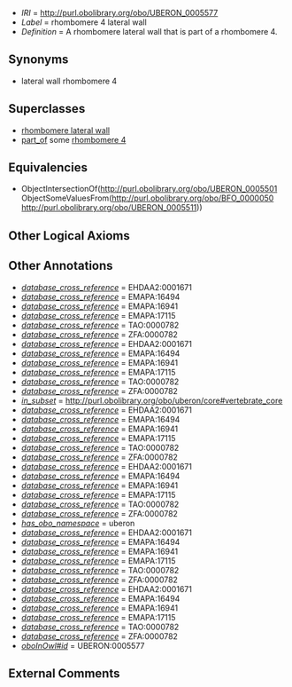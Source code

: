  * *IRI* = http://purl.obolibrary.org/obo/UBERON_0005577
 * *Label* = rhombomere 4 lateral wall
 * *Definition* = A rhombomere lateral wall that is part of a rhombomere 4.

## Synonyms

 * lateral wall rhombomere 4

## Superclasses

 * [rhombomere lateral wall](../../UBERON/01/UBERON_0005501.md)
 * [part_of](../../BFO/50/BFO_0000050.md) some [rhombomere 4](../../UBERON/11/UBERON_0005511.md)

## Equivalencies

 * ObjectIntersectionOf(<http://purl.obolibrary.org/obo/UBERON_0005501> ObjectSomeValuesFrom(<http://purl.obolibrary.org/obo/BFO_0000050> <http://purl.obolibrary.org/obo/UBERON_0005511>))

## Other Logical Axioms


## Other Annotations

 * *[database_cross_reference](../../ef/oboInOwl#hasDbXref.md)* = EHDAA2:0001671
 * *[database_cross_reference](../../ef/oboInOwl#hasDbXref.md)* = EMAPA:16494
 * *[database_cross_reference](../../ef/oboInOwl#hasDbXref.md)* = EMAPA:16941
 * *[database_cross_reference](../../ef/oboInOwl#hasDbXref.md)* = EMAPA:17115
 * *[database_cross_reference](../../ef/oboInOwl#hasDbXref.md)* = TAO:0000782
 * *[database_cross_reference](../../ef/oboInOwl#hasDbXref.md)* = ZFA:0000782
 * *[database_cross_reference](../../ef/oboInOwl#hasDbXref.md)* = EHDAA2:0001671
 * *[database_cross_reference](../../ef/oboInOwl#hasDbXref.md)* = EMAPA:16494
 * *[database_cross_reference](../../ef/oboInOwl#hasDbXref.md)* = EMAPA:16941
 * *[database_cross_reference](../../ef/oboInOwl#hasDbXref.md)* = EMAPA:17115
 * *[database_cross_reference](../../ef/oboInOwl#hasDbXref.md)* = TAO:0000782
 * *[database_cross_reference](../../ef/oboInOwl#hasDbXref.md)* = ZFA:0000782
 * *[in_subset](../../et/oboInOwl#inSubset.md)* = http://purl.obolibrary.org/obo/uberon/core#vertebrate_core
 * *[database_cross_reference](../../ef/oboInOwl#hasDbXref.md)* = EHDAA2:0001671
 * *[database_cross_reference](../../ef/oboInOwl#hasDbXref.md)* = EMAPA:16494
 * *[database_cross_reference](../../ef/oboInOwl#hasDbXref.md)* = EMAPA:16941
 * *[database_cross_reference](../../ef/oboInOwl#hasDbXref.md)* = EMAPA:17115
 * *[database_cross_reference](../../ef/oboInOwl#hasDbXref.md)* = TAO:0000782
 * *[database_cross_reference](../../ef/oboInOwl#hasDbXref.md)* = ZFA:0000782
 * *[database_cross_reference](../../ef/oboInOwl#hasDbXref.md)* = EHDAA2:0001671
 * *[database_cross_reference](../../ef/oboInOwl#hasDbXref.md)* = EMAPA:16494
 * *[database_cross_reference](../../ef/oboInOwl#hasDbXref.md)* = EMAPA:16941
 * *[database_cross_reference](../../ef/oboInOwl#hasDbXref.md)* = EMAPA:17115
 * *[database_cross_reference](../../ef/oboInOwl#hasDbXref.md)* = TAO:0000782
 * *[database_cross_reference](../../ef/oboInOwl#hasDbXref.md)* = ZFA:0000782
 * *[has_obo_namespace](../../ce/oboInOwl#hasOBONamespace.md)* = uberon
 * *[database_cross_reference](../../ef/oboInOwl#hasDbXref.md)* = EHDAA2:0001671
 * *[database_cross_reference](../../ef/oboInOwl#hasDbXref.md)* = EMAPA:16494
 * *[database_cross_reference](../../ef/oboInOwl#hasDbXref.md)* = EMAPA:16941
 * *[database_cross_reference](../../ef/oboInOwl#hasDbXref.md)* = EMAPA:17115
 * *[database_cross_reference](../../ef/oboInOwl#hasDbXref.md)* = TAO:0000782
 * *[database_cross_reference](../../ef/oboInOwl#hasDbXref.md)* = ZFA:0000782
 * *[database_cross_reference](../../ef/oboInOwl#hasDbXref.md)* = EHDAA2:0001671
 * *[database_cross_reference](../../ef/oboInOwl#hasDbXref.md)* = EMAPA:16494
 * *[database_cross_reference](../../ef/oboInOwl#hasDbXref.md)* = EMAPA:16941
 * *[database_cross_reference](../../ef/oboInOwl#hasDbXref.md)* = EMAPA:17115
 * *[database_cross_reference](../../ef/oboInOwl#hasDbXref.md)* = TAO:0000782
 * *[database_cross_reference](../../ef/oboInOwl#hasDbXref.md)* = ZFA:0000782
 * *[oboInOwl#id](../../id/oboInOwl#id.md)* = UBERON:0005577

## External Comments

